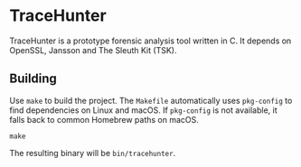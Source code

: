 # TraceHunter

TraceHunter is a prototype forensic analysis tool written in C. It depends on OpenSSL, Jansson and The Sleuth Kit (TSK).

## Building

Use `make` to build the project. The `Makefile` automatically uses `pkg-config` to find dependencies on Linux and macOS. If `pkg-config` is not available, it falls back to common Homebrew paths on macOS.

```
make
```

The resulting binary will be `bin/tracehunter`.
